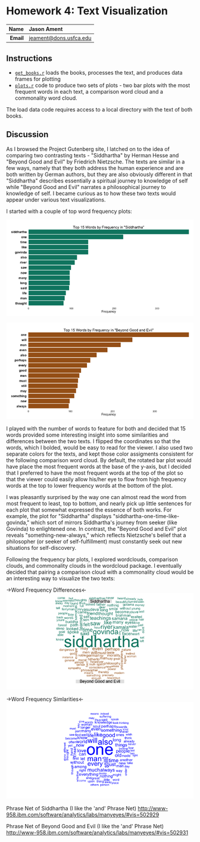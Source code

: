 Homework 4: Text Visualization
==============================

| **Name**  | Jason Ament  |
|----------:|:-------------|
| **Email** | jeament@dons.usfca.edu |

## Instructions ##

- [`get_books.r`](get_books.r) loads the books, processes the text, and produces data frames for plotting
- [`plots.r`](plots.r) code to produce two sets of plots - two bar plots with the most frequent words in each text, a comparison word cloud and a commonality word cloud.

The load data code requires access to a local directory with the text of both books.


## Discussion ##

As I browsed the Project Gutenberg site, I latched on to the idea of comparing two contrasting texts - "Siddhartha" by Herman Hesse and "Beyond Good and Evil" by Friedrich Nietzsche.  The texts are similar in a few ways, namely that they both address the human experience and are both written by German authors, but they are also obviously different in that "Siddhartha" describes essentially a spiritual journey to knowledge of self while "Beyond Good and Evil" narrates a philosophical journey to knowledge of self.  I became curious as to how these two texts would appear under various text visualizations.

I started with a couple of top word frequency plots:

![siddhartha frequency plot](SidFreq.png)

![bge frequency plot](BgeFreq.png)


I played with the number of words to feature for both and decided that 15 words provided some interesting insight into some similarities and differences between the two texts.  I flipped the coordinates so that the words, which I bolded, would be easy to read for the viewer.  I also used two separate colors for the texts, and kept those color assigments consistent for the following comparison word cloud.  By default, the rotated bar plot would have place the most frequent words at the base of the y-axis, but I decided that I preferred to have the most frequent words at the top of the plot so that the viewer could easily allow his/her eye to flow from high frequency words at the top to lower frequency words at the bottom of the plot.  

I was pleasantly surprised by the way one can almost read the word from most frequent to least, top to bottom, and nearly pick up little sentences for each plot that somewhat expressed the essence of both works.  For example, the plot for "Siddhartha" displays "siddhartha-one-time-like-govinda," which sort of mirrors Siddhartha's journey from seeker (like Govinda) to enlightened one.  In contrast, the "Beyond Good and Evil" plot reveals "something-new-always," which reflects Nietzsche's belief that a philosopher (or seeker of self-fulfillment) must constantly seek out new situations for self-discovery.  

Following the frequency bar plots, I explored wordclouds, comparison clouds, and commonality clouds in the wordcloud package.  I eventually decided that pairing a comparison cloud with a commonality cloud would be an interesting way to visualize the two texts:

->Word Frequency Differences<-
![comparison cloud](comp_cloud.png)

->Word Frequency Simlarities<-
![commonality](commonality.png)




Phrase Net of Siddhartha (I like the 'and' Phrase Net)
http://www-958.ibm.com/software/analytics/labs/manyeyes/#vis=502929

Phrase Net of Beyond Good and Evil (I like the 'and' Phrase Net)
http://www-958.ibm.com/software/analytics/labs/manyeyes/#vis=502931

